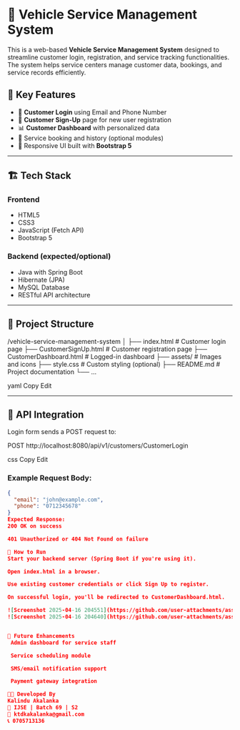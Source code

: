 # 🚗 Vehicle Service Management System

This is a web-based **Vehicle Service Management System** designed to streamline customer login, registration, and service tracking functionalities. The system helps service centers manage customer data, bookings, and service records efficiently.

## 📌 Key Features

- 🔐 **Customer Login** using Email and Phone Number
- 📝 **Customer Sign-Up** page for new user registration
- 📊 **Customer Dashboard** with personalized data
- 🧾 Service booking and history (optional modules)
- 📱 Responsive UI built with **Bootstrap 5**

---

## 🏗️ Tech Stack

### Frontend
- HTML5
- CSS3
- JavaScript (Fetch API)
- Bootstrap 5

### Backend (expected/optional)
- Java with Spring Boot
- Hibernate (JPA)
- MySQL Database
- RESTful API architecture

---

## 📁 Project Structure

/vehicle-service-management-system │ ├── index.html # Customer login page ├── CustomerSignUp.html # Customer registration page ├── CustomerDashboard.html # Logged-in dashboard ├── assets/ # Images and icons ├── style.css # Custom styling (optional) ├── README.md # Project documentation └── ...

yaml
Copy
Edit

---

## 🔌 API Integration

Login form sends a POST request to:

POST http://localhost:8080/api/v1/customers/CustomerLogin

css
Copy
Edit

### Example Request Body:

```json
{
  "email": "john@example.com",
  "phone": "0712345678"
}
Expected Response:
200 OK on success

401 Unauthorized or 404 Not Found on failure

🚀 How to Run
Start your backend server (Spring Boot if you're using it).

Open index.html in a browser.

Use existing customer credentials or click Sign Up to register.

On successful login, you'll be redirected to CustomerDashboard.html.

![Screenshot 2025-04-16 204551](https://github.com/user-attachments/assets/5e547110-0279-4cda-92c7-42fcca0c64ae)
![Screenshot 2025-04-16 204640](https://github.com/user-attachments/assets/7599da7f-3665-41be-bdc0-13708c213d28)


📌 Future Enhancements
 Admin dashboard for service staff

 Service scheduling module

 SMS/email notification support

 Payment gateway integration

👨‍💻 Developed By
Kalindu Akalanka
📘 IJSE | Batch 69 | S2
📧 ktdkakalanka@gmail.com
📞 0705713136
